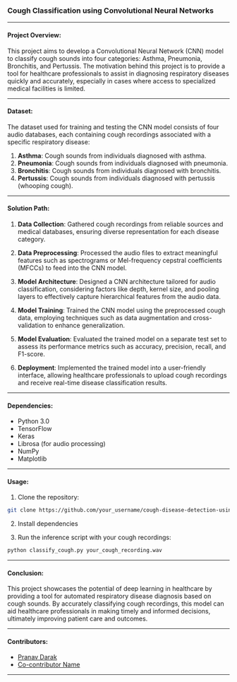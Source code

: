 ### Cough Classification using Convolutional Neural Networks

---

#### Project Overview:

This project aims to develop a Convolutional Neural Network (CNN) model to classify cough sounds into four categories: Asthma, Pneumonia, Bronchitis, and Pertussis. The motivation behind this project is to provide a tool for healthcare professionals to assist in diagnosing respiratory diseases quickly and accurately, especially in cases where access to specialized medical facilities is limited.

---

#### Dataset:

The dataset used for training and testing the CNN model consists of four audio databases, each containing cough recordings associated with a specific respiratory disease:
1. **Asthma**: Cough sounds from individuals diagnosed with asthma.
2. **Pneumonia**: Cough sounds from individuals diagnosed with pneumonia.
3. **Bronchitis**: Cough sounds from individuals diagnosed with bronchitis.
4. **Pertussis**: Cough sounds from individuals diagnosed with pertussis (whooping cough).

---

#### Solution Path:

1. **Data Collection**: Gathered cough recordings from reliable sources and medical databases, ensuring diverse representation for each disease category.

2. **Data Preprocessing**: Processed the audio files to extract meaningful features such as spectrograms or Mel-frequency cepstral coefficients (MFCCs) to feed into the CNN model.

3. **Model Architecture**: Designed a CNN architecture tailored for audio classification, considering factors like depth, kernel size, and pooling layers to effectively capture hierarchical features from the audio data.

4. **Model Training**: Trained the CNN model using the preprocessed cough data, employing techniques such as data augmentation and cross-validation to enhance generalization.

5. **Model Evaluation**: Evaluated the trained model on a separate test set to assess its performance metrics such as accuracy, precision, recall, and F1-score.

6. **Deployment**: Implemented the trained model into a user-friendly interface, allowing healthcare professionals to upload cough recordings and receive real-time disease classification results.

---

#### Dependencies:

- Python 3.0
- TensorFlow
- Keras
- Librosa (for audio processing)
- NumPy
- Matplotlib

---

#### Usage:

1. Clone the repository:
```bash
git clone https://github.com/your_username/cough-disease-detection-using-CNN.git
```

2. Install dependencies

3. Run the inference script with your cough recordings:
```bash
python classify_cough.py your_cough_recording.wav
```

---

#### Conclusion:

This project showcases the potential of deep learning in healthcare by providing a tool for automated respiratory disease diagnosis based on cough sounds. By accurately classifying cough recordings, this model can aid healthcare professionals in making timely and informed decisions, ultimately improving patient care and outcomes.

--- 

#### Contributors:

- [Pranav Darak](https://github.com/pranavdarak)
- [Co-contributor Name](https://github.com/co_contributor_username)

---


